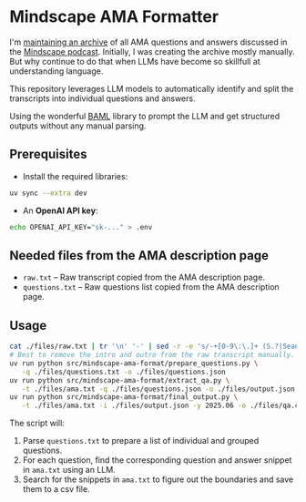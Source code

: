 # Mindscape AMA Formatter

I'm [maintaining an archive](https://docs.google.com/spreadsheets/d/1i2tmn7L-nlqOz0i-O1MVoOg6kafe9gC45VkaXs0LxMA/edit?gid=1378547435#gid=1378547435)
of all AMA questions and answers discussed in the [Mindscape podcast](https://www.preposterousuniverse.com/podcast/).
Initially, I was creating the archive mostly manually.
But why continue to do that when LLMs have become so skillfull at understanding language.

This repository leverages LLM models to automatically identify and split the transcripts into individual questions and answers.

Using the wonderful [BAML](https://github.com/BoundaryML/baml) library to prompt the LLM and get structured outputs without any manual parsing.

## Prerequisites

* Install the required libraries:

```bash
uv sync --extra dev
```

* An **OpenAI API key**:

```bash
echo OPENAI_API_KEY="sk-..." > .env
```

## Needed files from the AMA description page

* `raw.txt` – Raw transcript copied from the AMA description page.
* `questions.txt` – Raw questions list copied from the AMA description page.

## Usage

```bash
cat ./files/raw.txt | tr '\n' '-' | sed -r -e 's/-+[0-9\:\.]+ (S.?|Sean Carroll): / /g' > ./files/ama.txt
# Best to remove the intro and outro from the raw transcript manually.
uv run python src/mindscape-ama-format/prepare_questions.py \
   -q ./files/questions.txt -o ./files/questions.json
uv run python src/mindscape-ama-format/extract_qa.py \
   -t ./files/ama.txt -q ./files/questions.json -o ./files/output.json
uv run python src/mindscape-ama-format/final_output.py \
   -t ./files/ama.txt -i ./files/output.json -y 2025.06 -o ./files/qa.csv
```

The script will:

1. Parse `questions.txt` to prepare a list of individual and grouped questions.
2. For each question, find the corresponding question and answer snippet in `ama.txt` using an LLM.
3. Search for the snippets in `ama.txt` to figure out the boundaries and save them to a csv file.
